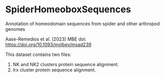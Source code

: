 # SpiderHomeoboxSequences
Annotation of homeodomain sequences from spider and other arthropod genomes

Aase-Remedios et al. (2023) MBE doi: https://doi.org/10.1093/molbev/msad239

This dataset contains two files:
1. NK and NK2 clusters protein sequence alignment.
2. Irx cluster protein sequence alignment.
